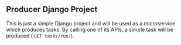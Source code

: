 ## Producer Django Project

This is just a simple Django project and will be used as a microservice which produces tasks. By calling one of its
APIs, a simple task will be produced ( `GET tasks/run/`).